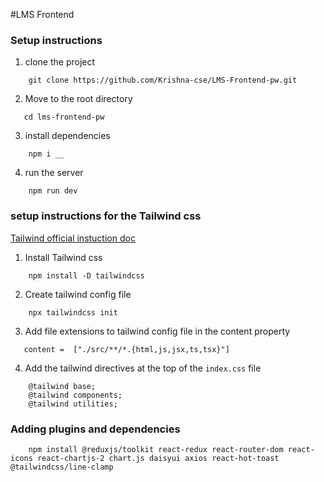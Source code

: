 #LMS Frontend

### Setup instructions
1. clone the project
```
    git clone https://github.com/Krishna-cse/LMS-Frontend-pw.git
```
2. Move to the root directory
```
   cd lms-frontend-pw
```

3. install dependencies
```
    npm i __
```

4. run the server
```
    npm run dev
```

### setup instructions for the Tailwind css

[Tailwind official instuction doc](https://tailwindcss.com/docs/installation)

1. Install Tailwind css
```
    npm install -D tailwindcss
```

2. Create tailwind config file
```
    npx tailwindcss init
```

3. Add file extensions to tailwind config file in the content property
```
   content =  ["./src/**/*.{html,js,jsx,ts,tsx}"]
```

4. Add the tailwind directives at the top of the `index.css` file
```
    @tailwind base;
    @tailwind components;
    @tailwind utilities;
```

### Adding plugins and dependencies

```
    npm install @reduxjs/toolkit react-redux react-router-dom react-icons react-chartjs-2 chart.js daisyui axios react-hot-toast @tailwindcss/line-clamp
```